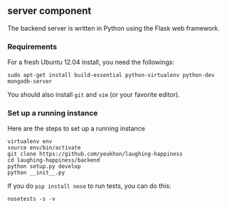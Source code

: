 ## server component

The backend server is written in Python using the Flask web framework.

### Requirements

For a fresh Ubuntu 12.04 install, you need the followings:

```
sudo apt-get install build-essential python-virtualenv python-dev mongodb-server
```

You should also install ``git`` and ``vim`` (or your favorite editor).

### Set up a running instance

Here are the steps to set up a running instance

```
virtualenv env
source env/bin/activate
git clone https://github.com/yeukhon/laughing-happiness
cd laughing-happiness/backend
python setup.py develop
python __init__.py
```

If you do ``pip install nose`` to run tests, you can do this:

```
nosetests -s -v
```

